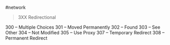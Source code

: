 #network 

> 3XX Redirectional

300 – Multiple Choices
301 – Moved Permanently
302 – Found
303 – See Other
304 – Not Modified
305 – Use Proxy
307 – Temporary Redirect
308 – Permanent Redirect
